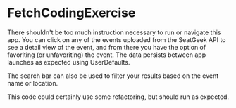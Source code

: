 # FetchCodingExercise


There shouldn't be too much instruction necessary to run or navigate this app. You can click on any of the events uploaded from the SeatGeek API to see a detail
view of the event, and from there you have the option of favoriting (or unfavoriting) the event. The data persists between app launches as expected using UserDefaults.

The search bar can also be used to filter your results based on the event name or location.

This code could certainly use some refactoring, but should run as expected.
